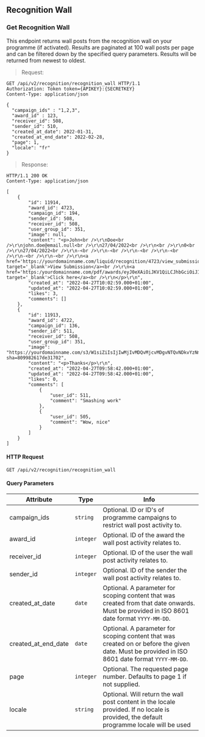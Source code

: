 ## Recognition Wall

### Get Recognition Wall

This endpoint returns wall posts from the recognition wall on your programme (if activated). Results are paginated at 100 wall posts per page and can be filtered down by the specified query parameters. Results will be returned from newest to oldest.

> Request:

``` http
GET /api/v2/recognition/recognition_wall HTTP/1.1
Authorization: Token token={APIKEY}:{SECRETKEY}
Content-Type: application/json

{
  "campaign_ids" : "1,2,3",
  "award_id" : 123,
  "receiver_id": 508,
  "sender_id": 510,
  "created_at_date": 2022-01-31,
  "created_at_end_date": 2022-02-28,
  "page": 1,
  "locale": "fr"
}
```


> Response:

``` http
HTTP/1.1 200 OK
Content-Type: application/json

[
    {
        "id": 11914,
        "award_id": 4723,
        "campaign_id": 194,
        "sender_id": 508,
        "receiver_id": 508,
        "user_group_id": 351,
        "image": null,
        "content": "<p>John<br />\r\nDoe<br />\r\njohn.doe@email.null<br />\r\n27/04/2022<br />\r\n<br />\r\n0<br />\r\n27/04/2022<br />\r\n-<br />\r\n-<br />\r\n-<br />\r\n-<br />\r\n-<br />\r\n-<br />\r\n<a href='https://yourdomainname.com/liquid/recognition/4723/view_submission' target='_blank'>View Submission</a><br />\r\n<a href='https:/yourdomainname.com/pdf/awards/eyJ0eXAiOiJKV1QiLCJhbGciOiJIUzI1NiJ9.eyJpZCI6NDcyMywic3ViIjoiQXdhcmQifQ.uMTNhhnGCOJMwNDuOXDyFqdxKJvrf2B0jogdWYZfFQg/export_pdf.pdf' target='_blank'>Click here</a><br />\r\n</p>\r\n",
        "created_at": "2022-04-27T10:02:59.000+01:00",
        "updated_at": "2022-04-27T10:02:59.000+01:00",
        "likes": 3,
        "comments": []
    },
    {
        "id": 11913,
        "award_id": 4722,
        "campaign_id": 136,
        "sender_id": 511,
        "receiver_id": 508,
        "user_group_id": 351,
        "image": "https://yourdomainname.com/s3/W1siZiIsIjIwMjIvMDQvMjcvMDgvNTQvNDkvYzNmMDNlMGItYzU1Ni00YmMxLWI4MzgtODQwYWZmODljOWIyL3N0b2NrLXZlY3Rvci12ZWN0b3ItZGFyay1ibHVlLXNlYW1sZXNzLXBhdHRlcm4td2l0aC1nb2xkLWZvaWwtY29uc3RlbGxhdGlvbnMtc3RhcnMtYW5kLWNsb3Vkcy13YXRlcmNvbG9yLW5pZ2h0LTEzMzE1Njc3OTIuanBnIl1d?sha=809982617de31702",
        "content": "<p>Thanks</p>\r\n",
        "created_at": "2022-04-27T09:58:42.000+01:00",
        "updated_at": "2022-04-27T09:58:42.000+01:00",
        "likes": 0,
        "comments": [
            {
                "user_id": 511,
                "comment": "Smashing work"
            },
            {
                "user_id": 505,
                "comment": "Wow, nice"
            }
        ]
    }
]
```


#### HTTP Request

`GET /api/v2/recognition/recognition_wall`

#### Query Parameters

Attribute | Type | Info
--------- | ---- | ----
campaign_ids | `string` |  Optional. ID or ID's of programme campaigns to restrict wall post activity to.
award_id | `integer` |  Optional. ID of the award the wall post activity relates to.
receiver_id | `integer` |  Optional. ID of the user the wall post activity relates to.
sender_id | `integer` |  Optional. ID of the sender the wall post activity relates to.
created_at_date | `date` |  Optional. A parameter for scoping content that was created from that date onwards. Must be provided in ISO 8601 date format `YYYY-MM-DD`.
created_at_end_date | `date` |  Optional. A parameter for scoping content that was created on or before the given date. Must be provided in ISO 8601 date format `YYYY-MM-DD`.
page | `integer` |  Optional. The requested page number. Defaults to page 1 if not supplied.
locale | `string` |  Optional. Will return the wall post content in the locale provided. If no locale is provided, the default programme locale will be used

